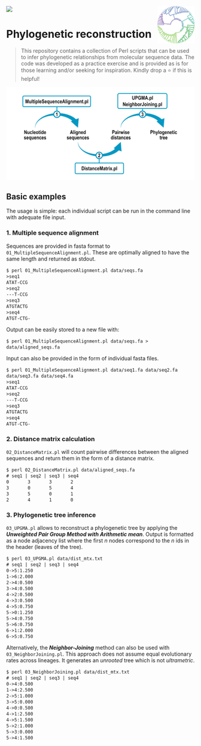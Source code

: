 <img src="https://img.shields.io/badge/Language-Perl-blue.svg" style="zoom:100%;" /> <!--- <img src="https://visitor-badge.glitch.me/badge?page_id=carlga.phylogenetic-analysis-pipeline&right_color=red&left_text=Total%20Visits" alt="visitor badge"/> -->
<img src="https://github.com/carlga/phylogenetic-analysis-pipeline/blob/main/pics/dendrogram.png" width=100 align="right">

# Phylogenetic reconstruction

> This repository contains a collection of Perl scripts that can be used to infer phylogenetic relationships from molecular sequence data.
> The code was developed as a practice exercise and is provided as is for those learning and/or seeking for inspiration.
> Kindly drop a :star: if this is helpful!

![infographic](./pics/phylogenetic-analysis-pipeline.png)


## Basic examples

The usage is simple: each individual script can be run in the command line with adequate file input.

### 1. Multiple sequence alignment

Sequences are provided in fasta format to `01_MultipleSequenceAlignment.pl`. 
These are optimally aligned to have the same length and returned as stdout.

```
$ perl 01_MultipleSequenceAlignment.pl data/seqs.fa
>seq1
ATAT-CCG
>seq2
---T-CCG
>seq3
ATGTACTG
>seq4
ATGT-CTG-
```

Output can be easily stored to a new file with:

```
$ perl 01_MultipleSequenceAlignment.pl data/seqs.fa > data/aligned_seqs.fa
```

Input can also be provided in the form of individual fasta files.

```
$ perl 01_MultipleSequenceAlignment.pl data/seq1.fa data/seq2.fa data/seq3.fa data/seq4.fa
>seq1
ATAT-CCG
>seq2
---T-CCG
>seq3
ATGTACTG
>seq4
ATGT-CTG-
```

### 2. Distance matrix calculation

`02_DistanceMatrix.pl` will count pairwise differences between the aligned sequences and
return them in the form of a distance matrix.

```
$ perl 02_DistanceMatrix.pl data/aligned_seqs.fa
# seq1 | seq2 | seq3 | seq4
0       3       3       2
3       0       5       4
3       5       0       1
2       4       1       0
```

### 3. Phylogenetic tree inference

`03_UPGMA.pl` allows to reconstruct a phylogenetic tree by applying the 
***Unweighted Pair Group Method with Arithmetic mean***. Output is formatted as a node adjacency
list where the first *n* nodes correspond to the *n* ids in the header (leaves of the tree).

```
$ perl 03_UPGMA.pl data/dist_mtx.txt
# seq1 | seq2 | seq3 | seq4
0->5:1.250
1->6:2.000
2->4:0.500
3->4:0.500
4->2:0.500
4->3:0.500
4->5:0.750
5->0:1.250
5->4:0.750
5->6:0.750
6->1:2.000
6->5:0.750
```

Alternatively, the ***Neighbor-Joining*** method can also be used with `03_NeighborJoining.pl`.
This approach does not assume equal evolutionary rates across lineages. It generates
an *unrooted* tree which is not *ultrametric*.

```
$ perl 03_NeighborJoining.pl data/dist_mtx.txt
# seq1 | seq2 | seq3 | seq4
0->4:0.500
1->4:2.500
2->5:1.000
3->5:0.000
4->0:0.500
4->1:2.500
4->5:1.500
5->2:1.000
5->3:0.000
5->4:1.500
```
